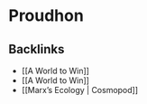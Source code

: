 # Proudhon



## Backlinks

-   [[A World to Win]]
-   [[A World to Win]]
-   [[Marx&rsquo;s Ecology | Cosmopod]]
